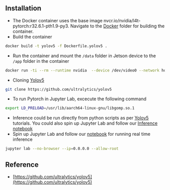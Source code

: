 ## Installation
* The Docker container uses the base image nvcr.io/nvidia/l4t-pytorch:r32.6.1-pth1.9-py3. Navigate to the [Docker](Docker) folder for building the container.
* Build the container
```bash
docker build -t yolov5 -f Dockerfile.yolov5 .
```
* Run the container and mount the `/data` folder in Jetson device to the `/app` folder in the container
```bash
docker run -ti --rm --runtime nvidia  --device /dev/video0 --network host --privileged -e DISPLAY=$DISPLAY -v /data:/app/data yolov5
```
* Cloning [Yolov5](https://github.com/ultralytics/yolov5) 
```bash
git clone https://github.com/ultralytics/yolov5
```
* To run Pytorch in Jupyter Lab, excecute the following command
```bash
export LD_PRELOAD=/usr/lib/aarch64-linux-gnu/libgomp.so.1
```
* Inference could be run directly from python scripts as per [Yolov5](https://github.com/ultralytics/yolov5) tutorials. You could also spin up Jupyter Lab and follow our [Inference notebook](Yolov5_mediapipe_inference.ipynb)
* Spin up Jupyter Lab and follow our [notebook](Yolov5_inference.ipynb) for running real time inference
```bash
jupyter lab --no-browser --ip=0.0.0.0 --allow-root
```

## Reference
* [https://github.com/ultralytics/yolov5](https://github.com/ultralytics/yolov5)
